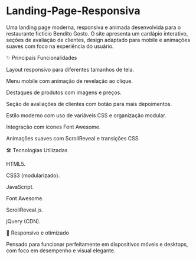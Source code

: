 # Landing-Page-Responsiva
Uma landing page moderna, responsiva e animada desenvolvida para o restaurante fictício Bendito Gosto. O site apresenta um cardápio interativo, seções de avaliação de clientes, design adaptado para mobile e animações suaves com foco na experiência do usuário.

✨ Principais Funcionalidades

Layout responsivo para diferentes tamanhos de tela.

Menu mobile com animação de revelação ao clique.

Destaques de produtos com imagens e preços.

Seção de avaliações de clientes com botão para mais depoimentos.

Estilo moderno com uso de variáveis CSS e organização modular.

Integração com ícones Font Awesome.

Animações suaves com ScrollReveal e transições CSS.

🛠️ Tecnologias Utilizadas

HTML5.

CSS3 (modularizado).

JavaScript.

Font Awesome.

ScrollReveal.js.

jQuery (CDN).

📱 Responsivo e otimizado

Pensado para funcionar perfeitamente em dispositivos móveis e desktops, com foco em desempenho e visual elegante.
